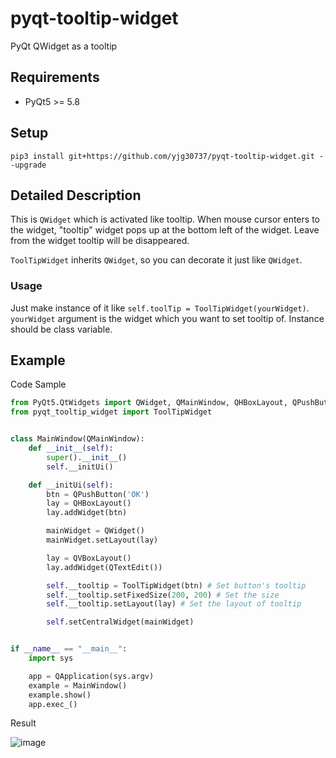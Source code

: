 # pyqt-tooltip-widget
PyQt QWidget as a tooltip

## Requirements
* PyQt5 >= 5.8

## Setup
`pip3 install git+https://github.com/yjg30737/pyqt-tooltip-widget.git --upgrade`

## Detailed Description
This is `QWidget` which is activated like tooltip. When mouse cursor enters to the widget, "tooltip" widget pops up at the bottom left of the widget. Leave from the widget tooltip will be disappeared.

`ToolTipWidget` inherits `QWidget`, so you can decorate it just like `QWidget`.

### Usage

Just make instance of it like `self.toolTip = ToolTipWidget(yourWidget)`. `yourWidget` argument is the widget which you want to set tooltip of. Instance should be class variable. 


## Example
Code Sample
```python
from PyQt5.QtWidgets import QWidget, QMainWindow, QHBoxLayout, QPushButton, QApplication, QTextEdit, QVBoxLayout
from pyqt_tooltip_widget import ToolTipWidget


class MainWindow(QMainWindow):
    def __init__(self):
        super().__init__()
        self.__initUi()

    def __initUi(self):
        btn = QPushButton('OK')
        lay = QHBoxLayout()
        lay.addWidget(btn)

        mainWidget = QWidget()
        mainWidget.setLayout(lay)

        lay = QVBoxLayout()
        lay.addWidget(QTextEdit())

        self.__tooltip = ToolTipWidget(btn) # Set button's tooltip
        self.__tooltip.setFixedSize(200, 200) # Set the size
        self.__tooltip.setLayout(lay) # Set the layout of tooltip

        self.setCentralWidget(mainWidget)


if __name__ == "__main__":
    import sys

    app = QApplication(sys.argv)
    example = MainWindow()
    example.show()
    app.exec_()
```

Result

![image](https://user-images.githubusercontent.com/55078043/161880140-7cf7ad82-41f4-4046-85a9-4e7cfad2e725.png)

